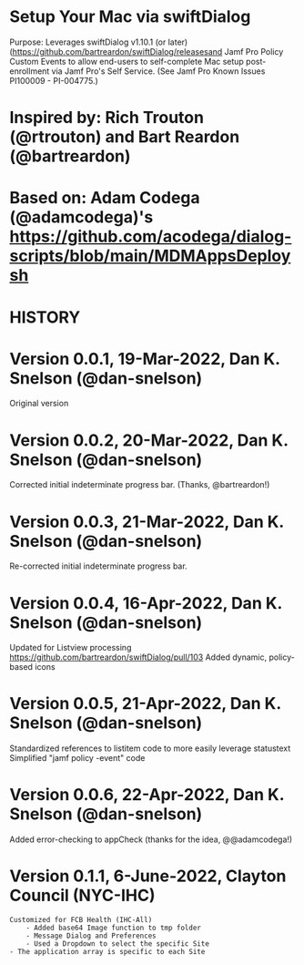 

# Setup Your Mac via swiftDialog

 Purpose: Leverages swiftDialog v1.10.1 (or later) (https://github.com/bartreardon/swiftDialog/releasesand 
 Jamf Pro Policy Custom Events to allow end-users to self-complete Mac setup post-enrollment
 via Jamf Pro's Self Service. (See Jamf Pro Known Issues PI100009 - PI-004775.)

# Inspired by: Rich Trouton (@rtrouton) and Bart Reardon (@bartreardon)

# Based on: Adam Codega (@adamcodega)'s https://github.com/acodega/dialog-scripts/blob/main/MDMAppsDeploysh


# HISTORY

# Version 0.0.1, 19-Mar-2022, Dan K. Snelson (@dan-snelson)
   Original version

# Version 0.0.2, 20-Mar-2022, Dan K. Snelson (@dan-snelson)
   Corrected initial indeterminate progress bar. (Thanks, @bartreardon!)

# Version 0.0.3, 21-Mar-2022, Dan K. Snelson (@dan-snelson)
   Re-corrected initial indeterminate progress bar.

# Version 0.0.4, 16-Apr-2022, Dan K. Snelson (@dan-snelson)
   Updated for Listview processing https://github.com/bartreardon/swiftDialog/pull/103
   Added dynamic, policy-based icons

# Version 0.0.5, 21-Apr-2022, Dan K. Snelson (@dan-snelson)
   Standardized references to listitem code to more easily leverage statustext
   Simplified "jamf policy -event" code

# Version 0.0.6, 22-Apr-2022, Dan K. Snelson (@dan-snelson)
   Added error-checking to appCheck (thanks for the idea, @@adamcodega!)

# Version 0.1.1, 6-June-2022, Clayton Council (NYC-IHC)
	Customized for FCB Health (IHC-All)
		- Added base64 Image function to tmp folder
		- Message Dialog and Preferences
		- Used a Dropdown to select the specific Site
    - The application array is specific to each Site

